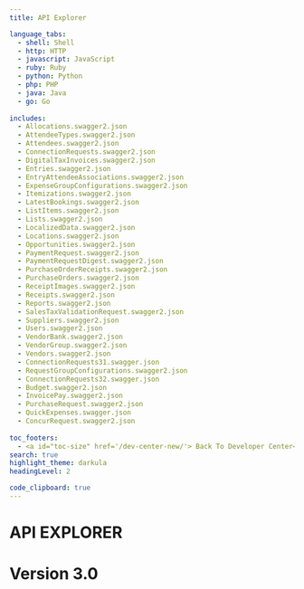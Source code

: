```yaml
---
title: API Explorer

language_tabs:
  - shell: Shell
  - http: HTTP
  - javascript: JavaScript
  - ruby: Ruby
  - python: Python
  - php: PHP
  - java: Java
  - go: Go
 
includes:
  - Allocations.swagger2.json
  - AttendeeTypes.swagger2.json
  - Attendees.swagger2.json
  - ConnectionRequests.swagger2.json
  - DigitalTaxInvoices.swagger2.json
  - Entries.swagger2.json
  - EntryAttendeeAssociations.swagger2.json
  - ExpenseGroupConfigurations.swagger2.json
  - Itemizations.swagger2.json
  - LatestBookings.swagger2.json
  - ListItems.swagger2.json
  - Lists.swagger2.json
  - LocalizedData.swagger2.json
  - Locations.swagger2.json
  - Opportunities.swagger2.json
  - PaymentRequest.swagger2.json
  - PaymentRequestDigest.swagger2.json
  - PurchaseOrderReceipts.swagger2.json
  - PurchaseOrders.swagger2.json
  - ReceiptImages.swagger2.json
  - Receipts.swagger2.json
  - Reports.swagger2.json
  - SalesTaxValidationRequest.swagger2.json
  - Suppliers.swagger2.json
  - Users.swagger2.json
  - VendorBank.swagger2.json
  - VendorGroup.swagger2.json
  - Vendors.swagger2.json
  - ConnectionRequests31.swagger.json
  - RequestGroupConfigurations.swagger2.json
  - ConnectionRequests32.swagger.json
  - Budget.swagger2.json
  - InvoicePay.swagger2.json
  - PurchaseRequest.swagger2.json
  - QuickExpenses.swagger.json
  - ConcurRequest.swagger2.json
  
toc_footers:
  - <a id="toc-size" href='/dev-center-new/'> Back To Developer Center</a>
search: true
highlight_theme: darkula
headingLevel: 2

code_clipboard: true
---
```


# API EXPLORER
# Version 3.0


